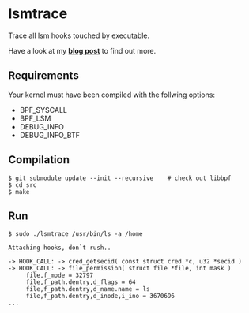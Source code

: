 # lsmtrace

Trace all lsm hooks touched by executable.

Have a look at my **[blog post](https://lumontec.com/1-building-a-security-tracing)** to find out more.

## Requirements

Your kernel must have been compiled with the follwing options:
* BPF_SYSCALL
* BPF_LSM
* DEBUG_INFO
* DEBUG_INFO_BTF

## Compilation

```shell
$ git submodule update --init --recursive    # check out libbpf
$ cd src
$ make
```

## Run

```shell
$ sudo ./lsmtrace /usr/bin/ls -a /home  

Attaching hooks, don`t rush..

-> HOOK_CALL: -> cred_getsecid( const struct cred *c, u32 *secid )
-> HOOK_CALL: -> file_permission( struct file *file, int mask )
     file,f_mode = 32797
     file,f_path.dentry,d_flags = 64
     file,f_path.dentry,d_name.name = ls
     file,f_path.dentry,d_inode,i_ino = 3670696
...
```


